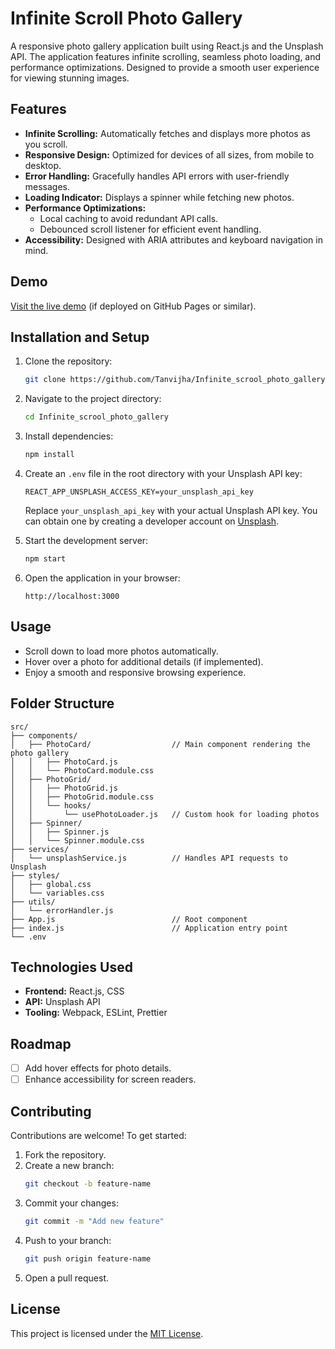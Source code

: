 
# Infinite Scroll Photo Gallery

A responsive photo gallery application built using React.js and the Unsplash API. The application features infinite scrolling, seamless photo loading, and performance optimizations. Designed to provide a smooth user experience for viewing stunning images.

## Features

- **Infinite Scrolling:** Automatically fetches and displays more photos as you scroll.
- **Responsive Design:** Optimized for devices of all sizes, from mobile to desktop.
- **Error Handling:** Gracefully handles API errors with user-friendly messages.
- **Loading Indicator:** Displays a spinner while fetching new photos.
- **Performance Optimizations:**
  - Local caching to avoid redundant API calls.
  - Debounced scroll listener for efficient event handling.
- **Accessibility:** Designed with ARIA attributes and keyboard navigation in mind.

## Demo

[Visit the live demo](https://photogallery-7zti3992j-tanvijhas-projects.vercel.app/) (if deployed on GitHub Pages or similar).

## Installation and Setup

1. Clone the repository:
   ```bash
   git clone https://github.com/Tanvijha/Infinite_scrool_photo_gallery.git
   ```
2. Navigate to the project directory:
   ```bash
   cd Infinite_scrool_photo_gallery
   ```
3. Install dependencies:
   ```bash
   npm install
   ```
4. Create an `.env` file in the root directory with your Unsplash API key:
   ```env
   REACT_APP_UNSPLASH_ACCESS_KEY=your_unsplash_api_key
   ```
   Replace `your_unsplash_api_key` with your actual Unsplash API key. You can obtain one by creating a developer account on [Unsplash](https://unsplash.com/developers).

5. Start the development server:
   ```bash
   npm start
   ```
6. Open the application in your browser:
   ```
   http://localhost:3000
   ```

## Usage

- Scroll down to load more photos automatically.
- Hover over a photo for additional details (if implemented).
- Enjoy a smooth and responsive browsing experience.

## Folder Structure

```
src/
├── components/
│   ├── PhotoCard/                  // Main component rendering the photo gallery
│   │   ├── PhotoCard.js
│   │   └── PhotoCard.module.css
│   ├── PhotoGrid/
│   │   ├── PhotoGrid.js
│   │   ├── PhotoGrid.module.css
│   │   └── hooks/
│   │       └── usePhotoLoader.js   // Custom hook for loading photos
│   ├── Spinner/
│   │   ├── Spinner.js
│   │   └── Spinner.module.css
├── services/
│   └── unsplashService.js          // Handles API requests to Unsplash
├── styles/
│   ├── global.css
│   └── variables.css
├── utils/
│   └── errorHandler.js
├── App.js                          // Root component
├── index.js                        // Application entry point
└── .env
```

## Technologies Used

- **Frontend:** React.js, CSS
- **API:** Unsplash API
- **Tooling:** Webpack, ESLint, Prettier

## Roadmap

- [ ] Add hover effects for photo details.
- [ ] Enhance accessibility for screen readers.

## Contributing

Contributions are welcome! To get started:

1. Fork the repository.
2. Create a new branch:
   ```bash
   git checkout -b feature-name
   ```
3. Commit your changes:
   ```bash
   git commit -m "Add new feature"
   ```
4. Push to your branch:
   ```bash
   git push origin feature-name
   ```
5. Open a pull request.

## License

This project is licensed under the [MIT License](LICENSE).
